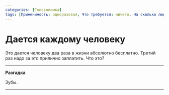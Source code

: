 ```yaml
---
categories: [Головоломка]
tags: [Применимость: одноразовая, Что требуется: ничего, На сколько людей рассчитано: от 2, Подвижность: нет]
---
```


# Дается каждому человеку

Это дается человеку два раза в жизни абсолютно бесплатно. Третий раз надо за это прилично заплатить. Что это?

---

**Разгадка** <!-- !details -->

Зубы.

---
